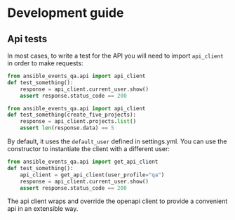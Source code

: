 # Development guide

## Api tests

In most cases, to write a test for the API you will need to import `api_client` in order to make requests:

```python
from ansible_events_qa.api import api_client
def test_something():
    response = api_client.current_user.show()
    assert response.status_code == 200
```

```python
from ansible_events_qa.api import api_client
def test_something(create_five_projects):
    response = api_client.projects.list()
    assert len(response.data) == 5
```

By default, it uses the `default_user` defined in settings.yml. You can use the constructor to instantiate the client with a different user:

```python
from ansible_events_qa.api import get_api_client
def test_something():
    api_client = get_api_client(user_profile="qa")
    response = api_client.current_user.show()
    assert response.status_code == 200
```

The api client wraps and override the openapi client to provide a convenient api in an extensible way.
